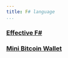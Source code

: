```yaml
---
title: F# language
...
```


###  [Effective F#](effectve_fsharp)

###  [Mini Bitcoin Wallet](mini_bitcoin_wallet) 

